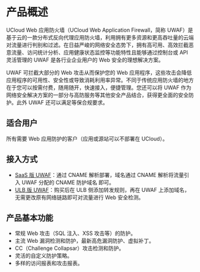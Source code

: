 # 产品概述

UCloud Web 应用防火墙（UCloud Web Application Firewall，简称 UWAF）是基于云的一款分布式反向代理应用防火墙，利用拥有更多资源和更高吞吐量的云端对流量进行判别和过滤。在日益严峻的网络安全态势下，拥有高可用、高效拦截恶意流量、访问统计分析、应用健康状态监控等功能特性且能够通过控制台或 API 灵活管理的 UWAF 是各行业企业用户的 Web 安全的理想解决方案。

UWAF 可拦截大部分的 Web 攻击从而保护您的 Web 应用程序，这些攻击会降低应用程序的可用性、安全性或导致消耗利用率异常。不同于传统应用防火墙的地方在于您可以按需付费，随用随开，快速接入，便捷管理。您还可以将 UWAF 作为网络安全解决方案的一部分与高防服务等其他安全产品结合，获得更全面的安全防护。此外 UWAF 还可以满足等保合规要求。

## 适合用户

所有需要 Web 应用防护的客户（应用或源站可以不部署在 UCloud）。

## 接入方式

- [SaaS 版 UWAF](/uewaf/use/Access_UWAF)：通过 CNAME 解析部署，域名通过 CNAME 解析将流量引入 UWAF 分配的 CNAME 防护域名 即可。
- [ULB 版 UWAF](/uewaf/use/ULB_with_UWAF)：购买后在 ULB 侧添加转发规则，再在 UWAF 上添加域名，无需更改原有网络链路即可对流量进行 Web 安全检测。

## 产品基本功能

- 常规 Web 攻击（SQL 注入、XSS 攻击等）的防护。
- 主流 Web 漏洞检测和防护，最新高危漏洞防护、虚拟补丁。
- CC（Challenge Collapsar）攻击检测和防护。
- 灵活的自定义防护策略。
- 多样的访问报表和攻击报表。
